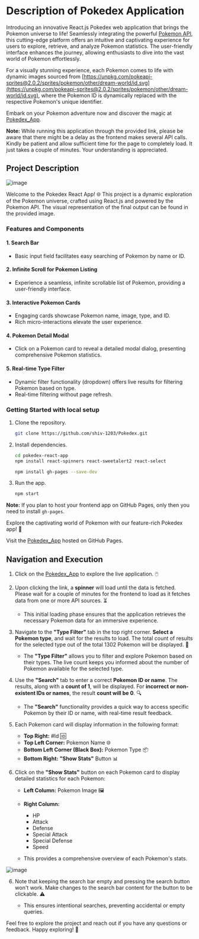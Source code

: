 # Description of Pokedex Application
Introducing an innovative React.js Pokedex web application that brings the Pokemon universe to life! Seamlessly integrating the powerful [Pokemon API](https://pokeapi.co/), this cutting-edge platform offers an intuitive and captivating experience for users to explore, retrieve, and analyze Pokemon statistics. The user-friendly interface enhances the journey, allowing enthusiasts to dive into the vast world of Pokemon effortlessly.

For a visually stunning experience, each Pokemon comes to life with dynamic images sourced from [https://unpkg.com/pokeapi-sprites@2.0.2/sprites/pokemon/other/dream-world/id.svg](https://unpkg.com/pokeapi-sprites@2.0.2/sprites/pokemon/other/dream-world/id.svg), where the Pokemon ID is dynamically replaced with the respective Pokemon's unique identifier.

Embark on your Pokemon adventure now and discover the magic at [Pokedex_App](https://shiv-1203.github.io/Pokedex/).

**Note:** While running this application through the provided link, please be aware that there might be a delay as the frontend makes several API calls. Kindly be patient and allow sufficient time for the page to completely load. It just takes a couple of minutes. Your understanding is appreciated.

## Project Description
![image](https://github.com/shiv-1203/Pokedex/assets/105982373/ad9db78e-7e87-4660-b7b3-f46010038604)

Welcome to the Pokedex React App! 🌐 This project is a dynamic exploration of the Pokemon universe, crafted using React.js and powered by the Pokemon API. The visual representation of the final output can be found in the provided image.

### Features and Components

#### 1. Search Bar
- Basic input field facilitates easy searching of Pokemon by name or ID.

#### 2. Infinite Scroll for Pokemon Listing
- Experience a seamless, infinite scrollable list of Pokemon, providing a user-friendly interface.

#### 3. Interactive Pokemon Cards
- Engaging cards showcase Pokemon name, image, type, and ID.
- Rich micro-interactions elevate the user experience.

#### 4. Pokemon Detail Modal
- Click on a Pokemon card to reveal a detailed modal dialog, presenting comprehensive Pokemon statistics.

#### 5. Real-time Type Filter
- Dynamic filter functionality (dropdown) offers live results for filtering Pokemon based on type.
- Real-time filtering without page refresh.

### Getting Started with local setup
1. Clone the repository.
    ```bash
    git clone https://github.com/shiv-1203/Pokedex.git
    ```
2. Install dependencies.

    ```bash
    cd pokedex-react-app
    npm install react-spinners react-sweetalert2 react-select 
    ```
    ```bash
    npm install gh-pages --save-dev
   ```
    
4. Run the app.
    ```bash
    npm start
    ```
**Note:** If you plan to host your frontend app on GitHub Pages, only then you need to install `gh-pages`.
    
Explore the captivating world of Pokemon with our feature-rich Pokedex app! 🚀

Visit the [Pokedex_App](https://shiv-1203.github.io/Pokedex/) hosted on GitHub Pages.

## Navigation and Execution

1. Click on the [Pokedex_App](https://shiv-1203.github.io/Pokedex/) to explore the live application. 🖱️

2. Upon clicking the link, a **spinner** will load until the data is fetched. Please wait for a couple of minutes for the frontend to load as it fetches data from one or more API sources. ⏳

    - This initial loading phase ensures that the application retrieves the necessary Pokemon data for an immersive experience.

3. Navigate to the **"Type Filter"** tab in the top right corner. **Select a Pokemon type**, and wait for the results to load. The total count of results for the selected type out of the total 1302 Pokemon will be displayed. 🧭

    - The **"Type Filter"** allows you to filter and explore Pokemon based on their types. The live count keeps you informed about the number of Pokemon available for the selected type.

4. Use the **"Search"** tab to enter a correct **Pokemon ID or name**. The results, along with a **count of 1**, will be displayed. For **incorrect or non-existent IDs or names**, the result **count will be 0**. 🔍

    - The **"Search"** functionality provides a quick way to access specific Pokemon by their ID or name, with real-time result feedback.

4. Each Pokemon card will display information in the following format:
    - **Top Right:** #Id 🆔
    - **Top Left Corner:** Pokemon Name 🌐
    - **Bottom Left Corner (Black Box):** Pokemon Type 📦
    - **Bottom Right:** **"Show Stats"** Button 📊

5. Click on the **"Show Stats"** button on each Pokemon card to display detailed statistics for each Pokemon:
    - **Left Column:** Pokemon Image 🖼️
    - **Right Column:**
        - HP
        - Attack
        - Defense
        - Special Attack
        - Special Defense
        - Speed

    - This provides a comprehensive overview of each Pokemon's stats.
          
![image](https://github.com/shiv-1203/Pokedex/assets/105982373/f4c0af9d-9e15-4f89-9fe8-9a598f9106c8)

6. Note that keeping the search bar empty and pressing the search button won't work. Make changes to the search bar content for the button to be clickable. ⚠️

    - This ensures intentional searches, preventing accidental or empty queries.

Feel free to explore the project and reach out if you have any questions or feedback. Happy exploring! 🎉
